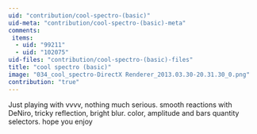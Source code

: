 ```yaml
---
uid: "contribution/cool-spectro-(basic)"
uid-meta: "contribution/cool-spectro-(basic)-meta"
comments: 
 items: 
  - uid: "99211"
  - uid: "102075"
uid-files: "contribution/cool-spectro-(basic)-files"
title: "cool spectro (basic)"
image: "034_cool_spectro-DirectX Renderer_2013.03.30-20.31.30_0.png"
contribution: "true"
---
```


Just playing with vvvv, nothing much serious.
smooth reactions with DeNiro, tricky reflection, bright blur.
color, amplitude and bars quantity selectors.
hope you enjoy
